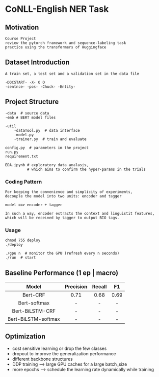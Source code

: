 # CoNLL-English NER Task

## Motivation
    Course Project
    review the pytorch framework and sequence-labeling task
    practice using the transformers of Huggingface

## Dataset Introduction
    A train set, a test set and a validation set in the data file

    -DOCSTART- -X- O O
    -sentnce- -pos- -Chuck- -Entity-

## Project Structure
    -data  # source data
    -emb # BERT model files

    -util
        -dataTool.py  # data interface
        -model.py
        -trainer.py  # train and evaluate

    config.py  # parameters in the project
    run.py
    requirement.txt

    EDA.ipynb # exploratory data analasis, 
              # which aims to confirm the hyper-params in the trials

### Coding Pattern
    For keeping the convenience and simplicity of experiments,
    decouple the model into two units: encoder and tagger
    
    model ==> encoder + tagger
    
    In such a way, encoder extracts the context and linguistit features,
    which will be received by tagger to output BIO tags.

### Usage
    chmod 755 deploy
    ./deploy

    ./gpu n  # monitor the GPU (refresh every n seconds)
    ./run  # start

## Baseline Performance (1 ep | macro)
| Model | Precision | Recall | F1 |
| :---: | :---: | :---: | :---: |
| Bert-CRF | 0.71 | 0.68 | 0.69 |
| Bert-softmax | - | - | - |
| Bert-BiLSTM-CRF | - | - | - |
| Bert-BiLSTM-softmax | - | - | - |

## Optimization
- cost sensitive learning or drop the few classes
- dropout to improve the generalization performance
- different backbone structures
- DDP training --> large GPU caches for a large batch_size
- more epochs --> schedule the learning rate dynamically while training